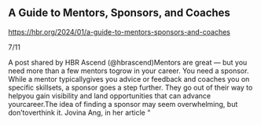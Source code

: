 ## A Guide to Mentors, Sponsors, and Coaches

https://hbr.org/2024/01/a-guide-to-mentors-sponsors-and-coaches

7/11

A post shared by HBR Ascend (@hbrascend)Mentors are great — but you need more than a few mentors togrow in your career. You need a sponsor. While a mentor typicallygives you advice or feedback and coaches you on specific skillsets, a sponsor goes a step further. They go out of their way to helpyou gain visibility and land opportunities that can advance yourcareer.The idea of finding a sponsor may seem overwhelming, but don’toverthink it. Jovina Ang, in her article “